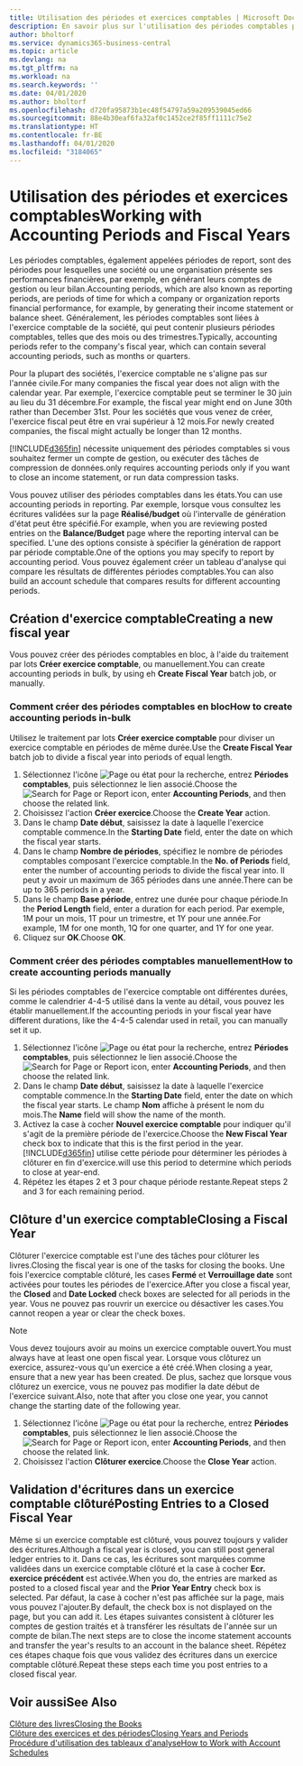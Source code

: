 ```yaml
---
title: Utilisation des périodes et exercices comptables | Microsoft Docs
description: En savoir plus sur l'utilisation des périodes comptables pour définir le moment où votre société fait état de ses performances financières.
author: bholtorf
ms.service: dynamics365-business-central
ms.topic: article
ms.devlang: na
ms.tgt_pltfrm: na
ms.workload: na
ms.search.keywords: ''
ms.date: 04/01/2020
ms.author: bholtorf
ms.openlocfilehash: d720fa95873b1ec48f54797a59a209539045ed66
ms.sourcegitcommit: 88e4b30eaf6fa32af0c1452ce2f85ff1111c75e2
ms.translationtype: HT
ms.contentlocale: fr-BE
ms.lasthandoff: 04/01/2020
ms.locfileid: "3184065"
---
```

# <a name="working-with-accounting-periods-and-fiscal-years"></a><span data-ttu-id="1b843-103">Utilisation des périodes et exercices comptables</span><span class="sxs-lookup"><span data-stu-id="1b843-103">Working with Accounting Periods and Fiscal Years</span></span>
<span data-ttu-id="1b843-104">Les périodes comptables, également appelées périodes de report, sont des périodes pour lesquelles une société ou une organisation présente ses performances financières, par exemple, en générant leurs comptes de gestion ou leur bilan.</span><span class="sxs-lookup"><span data-stu-id="1b843-104">Accounting periods, which are also known as reporting periods, are periods of time for which a company or organization reports financial performance, for example, by generating their income statement or balance sheet.</span></span> <span data-ttu-id="1b843-105">Généralement, les périodes comptables sont liées à l'exercice comptable de la société, qui peut contenir plusieurs périodes comptables, telles que des mois ou des trimestres.</span><span class="sxs-lookup"><span data-stu-id="1b843-105">Typically, accounting periods refer to the company's fiscal year, which can contain several accounting periods, such as months or quarters.</span></span>

<span data-ttu-id="1b843-106">Pour la plupart des sociétés, l'exercice comptable ne s'aligne pas sur l'année civile.</span><span class="sxs-lookup"><span data-stu-id="1b843-106">For many companies the fiscal year does not align with the calendar year.</span></span> <span data-ttu-id="1b843-107">Par exemple, l'exercice comptable peut se terminer le 30 juin au lieu du 31 décembre.</span><span class="sxs-lookup"><span data-stu-id="1b843-107">For example, the fiscal year might end on June 30th rather than December 31st.</span></span> <span data-ttu-id="1b843-108">Pour les sociétés que vous venez de créer, l'exercice fiscal peut être en vrai supérieur à 12 mois.</span><span class="sxs-lookup"><span data-stu-id="1b843-108">For newly created companies, the fiscal might actually be longer than 12 months.</span></span> 

[!INCLUDE[d365fin](includes/d365fin_md.md)] <span data-ttu-id="1b843-109">nécessite uniquement des périodes comptables si vous souhaitez fermer un compte de gestion, ou exécuter des tâches de compression de données.</span><span class="sxs-lookup"><span data-stu-id="1b843-109">only requires accounting periods only if you want to close an income statement, or run data compression tasks.</span></span> 

<span data-ttu-id="1b843-110">Vous pouvez utiliser des périodes comptables dans les états.</span><span class="sxs-lookup"><span data-stu-id="1b843-110">You can use accounting periods in reporting.</span></span> <span data-ttu-id="1b843-111">Par exemple, lorsque vous consultez les écritures validées sur la page **Réalisé/budget** où l'intervalle de génération d'état peut être spécifié.</span><span class="sxs-lookup"><span data-stu-id="1b843-111">For example, when you are reviewing posted entries on the **Balance/Budget** page where the reporting interval can be specified.</span></span> <span data-ttu-id="1b843-112">L'une des options consiste à spécifier la génération de rapport par période comptable.</span><span class="sxs-lookup"><span data-stu-id="1b843-112">One of the options you may specify to report by accounting period.</span></span> <span data-ttu-id="1b843-113">Vous pouvez également créer un tableau d'analyse qui compare les résultats de différentes périodes comptables.</span><span class="sxs-lookup"><span data-stu-id="1b843-113">You can also build an account schedule that compares results for different accounting periods.</span></span>

## <a name="creating-a-new-fiscal-year"></a><span data-ttu-id="1b843-114">Création d'exercice comptable</span><span class="sxs-lookup"><span data-stu-id="1b843-114">Creating a new fiscal year</span></span>
<span data-ttu-id="1b843-115">Vous pouvez créer des périodes comptables en bloc, à l'aide du traitement par lots **Créer exercice comptable**, ou manuellement.</span><span class="sxs-lookup"><span data-stu-id="1b843-115">You can create accounting periods in bulk, by using eh **Create Fiscal Year** batch job, or manually.</span></span>

### <a name="how-to-create-accounting-periods-in-bulk"></a><span data-ttu-id="1b843-116">Comment créer des périodes comptables en bloc</span><span class="sxs-lookup"><span data-stu-id="1b843-116">How to create accounting periods in-bulk</span></span>
<span data-ttu-id="1b843-117">Utilisez le traitement par lots **Créer exercice comptable** pour diviser un exercice comptable en périodes de même durée.</span><span class="sxs-lookup"><span data-stu-id="1b843-117">Use the **Create Fiscal Year** batch job to divide a fiscal year into periods of equal length.</span></span>  

1. <span data-ttu-id="1b843-118">Sélectionnez l'icône ![Page ou état pour la recherche](media/ui-search/search_small.png "Icône Page ou état pour la recherche"), entrez **Périodes comptables**, puis sélectionnez le lien associé.</span><span class="sxs-lookup"><span data-stu-id="1b843-118">Choose the ![Search for Page or Report](media/ui-search/search_small.png "Search for Page or Report icon") icon, enter **Accounting Periods**, and then choose the related link.</span></span>  
2. <span data-ttu-id="1b843-119">Choisissez l'action **Créer exercice**.</span><span class="sxs-lookup"><span data-stu-id="1b843-119">Choose the **Create Year** action.</span></span>  <!--What about the Scheduling option? Should we mention that? There's also the Report Output Type field...-->
3. <span data-ttu-id="1b843-120">Dans le champ **Date début**, saisissez la date à laquelle l'exercice comptable commence.</span><span class="sxs-lookup"><span data-stu-id="1b843-120">In the **Starting Date** field, enter the date on which the fiscal year starts.</span></span>  
4. <span data-ttu-id="1b843-121">Dans le champ **Nombre de périodes**, spécifiez le nombre de périodes comptables composant l'exercice comptable.</span><span class="sxs-lookup"><span data-stu-id="1b843-121">In the **No. of Periods** field, enter the number of accounting periods to divide the fiscal year into.</span></span> <span data-ttu-id="1b843-122">Il peut y avoir un maximum de 365 périodes dans une année.</span><span class="sxs-lookup"><span data-stu-id="1b843-122">There can be up to 365 periods in a year.</span></span>  
5. <span data-ttu-id="1b843-123">Dans le champ **Base période**, entrez une durée pour chaque période.</span><span class="sxs-lookup"><span data-stu-id="1b843-123">In the **Period Length** field, enter a duration for each period.</span></span> <span data-ttu-id="1b843-124">Par exemple, 1M pour un mois, 1T pour un trimestre, et 1Y pour une année.</span><span class="sxs-lookup"><span data-stu-id="1b843-124">For example, 1M for one month, 1Q for one quarter, and 1Y for one year.</span></span>  
6. <span data-ttu-id="1b843-125">Cliquez sur **OK**.</span><span class="sxs-lookup"><span data-stu-id="1b843-125">Choose **OK**.</span></span>  

### <a name="how-to-create-accounting-periods-manually"></a><span data-ttu-id="1b843-126">Comment créer des périodes comptables manuellement</span><span class="sxs-lookup"><span data-stu-id="1b843-126">How to create accounting periods manually</span></span>
<span data-ttu-id="1b843-127">Si les périodes comptables de l'exercice comptable ont différentes durées, comme le calendrier 4-4-5 utilisé dans la vente au détail, vous pouvez les établir manuellement.</span><span class="sxs-lookup"><span data-stu-id="1b843-127">If the accounting periods in your fiscal year have different durations, like the 4-4-5 calendar used in retail, you can manually set it up.</span></span>  
  
1. <span data-ttu-id="1b843-128">Sélectionnez l'icône ![Page ou état pour la recherche](media/ui-search/search_small.png "Icône Page ou état pour la recherche"), entrez **Périodes comptables**, puis sélectionnez le lien associé.</span><span class="sxs-lookup"><span data-stu-id="1b843-128">Choose the ![Search for Page or Report](media/ui-search/search_small.png "Search for Page or Report icon") icon, enter **Accounting Periods**, and then choose the related link.</span></span>  
2. <span data-ttu-id="1b843-129">Dans le champ **Date début**, saisissez la date à laquelle l'exercice comptable commence.</span><span class="sxs-lookup"><span data-stu-id="1b843-129">In the **Starting Date** field, enter the date on which the fiscal year starts.</span></span> <span data-ttu-id="1b843-130">Le champ **Nom** affiche à présent le nom du mois.</span><span class="sxs-lookup"><span data-stu-id="1b843-130">The **Name** field will show the name of the month.</span></span>  
3. <span data-ttu-id="1b843-131">Activez la case à cocher **Nouvel exercice comptable** pour indiquer qu'il s'agit de la première période de l'exercice.</span><span class="sxs-lookup"><span data-stu-id="1b843-131">Choose the **New Fiscal Year** check box to indicate that this is the first period in the year.</span></span> [!INCLUDE[d365fin](includes/d365fin_md.md)] <span data-ttu-id="1b843-132">utilise cette période pour déterminer les périodes à clôturer en fin d'exercice.</span><span class="sxs-lookup"><span data-stu-id="1b843-132">will use this period to determine which periods to close at year-end.</span></span>
4. <span data-ttu-id="1b843-133">Répétez les étapes 2 et 3 pour chaque période restante.</span><span class="sxs-lookup"><span data-stu-id="1b843-133">Repeat steps 2 and 3 for each remaining period.</span></span>  

## <a name="closing-a-fiscal-year"></a><span data-ttu-id="1b843-134">Clôture d'un exercice comptable</span><span class="sxs-lookup"><span data-stu-id="1b843-134">Closing a Fiscal Year</span></span>
<span data-ttu-id="1b843-135">Clôturer l'exercice comptable est l'une des tâches pour clôturer les livres.</span><span class="sxs-lookup"><span data-stu-id="1b843-135">Closing the fiscal year is one of the tasks for closing the books.</span></span> <span data-ttu-id="1b843-136">Une fois l'exercice comptable clôturé, les cases **Fermé** et **Verrouillage date** sont activées pour toutes les périodes de l'exercice.</span><span class="sxs-lookup"><span data-stu-id="1b843-136">After you close a fiscal year, the **Closed** and **Date Locked** check boxes are selected for all periods in the year.</span></span> <span data-ttu-id="1b843-137">Vous ne pouvez pas rouvrir un exercice ou désactiver les cases.</span><span class="sxs-lookup"><span data-stu-id="1b843-137">You cannot reopen a year or clear the check boxes.</span></span>

> [!NOTE]  
>  <span data-ttu-id="1b843-138">Vous devez toujours avoir au moins un exercice comptable ouvert.</span><span class="sxs-lookup"><span data-stu-id="1b843-138">You must always have at least one open fiscal year.</span></span> <span data-ttu-id="1b843-139">Lorsque vous clôturez un exercice, assurez-vous qu'un exercice a été créé.</span><span class="sxs-lookup"><span data-stu-id="1b843-139">When closing a year, ensure that a new year has been created.</span></span> <span data-ttu-id="1b843-140">De plus, sachez que lorsque vous clôturez un exercice, vous ne pouvez pas modifier la date début de l'exercice suivant.</span><span class="sxs-lookup"><span data-stu-id="1b843-140">Also, note that after you close one year, you cannot change the starting date of the following year.</span></span>

1. <span data-ttu-id="1b843-141">Sélectionnez l'icône ![Page ou état pour la recherche](media/ui-search/search_small.png "Icône Page ou état pour la recherche"), entrez **Périodes comptables**, puis sélectionnez le lien associé.</span><span class="sxs-lookup"><span data-stu-id="1b843-141">Choose the ![Search for Page or Report](media/ui-search/search_small.png "Search for Page or Report icon") icon, enter **Accounting Periods**, and then choose the related link.</span></span>  
2. <span data-ttu-id="1b843-142">Choisissez l'action **Clôturer exercice**.</span><span class="sxs-lookup"><span data-stu-id="1b843-142">Choose the **Close Year** action.</span></span>  

## <a name="posting-entries-to-a-closed-fiscal-year"></a><span data-ttu-id="1b843-143">Validation d'écritures dans un exercice comptable clôturé</span><span class="sxs-lookup"><span data-stu-id="1b843-143">Posting Entries to a Closed Fiscal Year</span></span>
<span data-ttu-id="1b843-144">Même si un exercice comptable est clôturé, vous pouvez toujours y valider des écritures.</span><span class="sxs-lookup"><span data-stu-id="1b843-144">Although a fiscal year is closed, you can still post general ledger entries to it.</span></span> <span data-ttu-id="1b843-145">Dans ce cas, les écritures sont marquées comme validées dans un exercice comptable clôturé et la case à cocher **Ecr. exercice précédent** est activée.</span><span class="sxs-lookup"><span data-stu-id="1b843-145">When you do, the entries are marked as posted to a closed fiscal year and the **Prior Year Entry** check box is selected.</span></span> <span data-ttu-id="1b843-146">Par défaut, la case à cocher n'est pas affichée sur la page, mais vous pouvez l'ajouter.</span><span class="sxs-lookup"><span data-stu-id="1b843-146">By default, the check box is not displayed on the page, but you can add it.</span></span> <span data-ttu-id="1b843-147">Les étapes suivantes consistent à clôturer les comptes de gestion traités et à transférer les résultats de l'année sur un compte de bilan.</span><span class="sxs-lookup"><span data-stu-id="1b843-147">The next steps are to close the income statement accounts and transfer the year's results to an account in the balance sheet.</span></span> <span data-ttu-id="1b843-148">Répétez ces étapes chaque fois que vous validez des écritures dans un exercice comptable clôturé.</span><span class="sxs-lookup"><span data-stu-id="1b843-148">Repeat these steps each time you post entries to a closed fiscal year.</span></span>

## <a name="see-also"></a><span data-ttu-id="1b843-149">Voir aussi</span><span class="sxs-lookup"><span data-stu-id="1b843-149">See Also</span></span>
[<span data-ttu-id="1b843-150">Clôture des livres</span><span class="sxs-lookup"><span data-stu-id="1b843-150">Closing the Books</span></span>](year-close-books.md)  
[<span data-ttu-id="1b843-151">Clôture des exercices et des périodes</span><span class="sxs-lookup"><span data-stu-id="1b843-151">Closing Years and Periods</span></span>](year-close-years-periods.md)  
[<span data-ttu-id="1b843-152">Procédure d'utilisation des tableaux d'analyse</span><span class="sxs-lookup"><span data-stu-id="1b843-152">How to Work with Account Schedules</span></span>](bi-how-work-account-schedule.md)  
  






